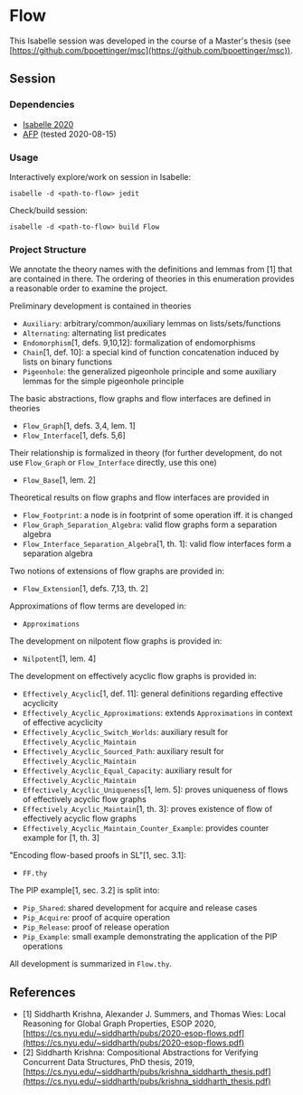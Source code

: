 # Flow

This Isabelle session was developed in the course of a Master's thesis
(see [https://github.com/bpoettinger/msc](https://github.com/bpoettinger/msc)).

## Session

### Dependencies

- [Isabelle 2020](https://isabelle.in.tum.de/)
- [AFP](https://www.isa-afp.org/) (tested 2020-08-15)

### Usage

Interactively explore/work on session in Isabelle:

```text
isabelle -d <path-to-flow> jedit
```

Check/build session:

```text
isabelle -d <path-to-flow> build Flow
```

### Project Structure

We annotate the theory names with the definitions and lemmas from [1] that are contained in there.
The ordering of theories in this enumeration provides a reasonable order to examine the project.

Preliminary development is contained in theories
- `Auxiliary`: arbitrary/common/auxiliary lemmas on lists/sets/functions
- `Alternating`: alternating list predicates
- `Endomorphism`[1, defs. 9,10,12]: formalization of endomorphisms
- `Chain`[1, def. 10]: a special kind of function concatenation induced by lists on binary functions
- `Pigeonhole`: the generalized pigeonhole principle and some auxiliary lemmas for the simple pigeonhole principle

The basic abstractions, flow graphs and flow interfaces are defined in theories
- `Flow_Graph`[1, defs. 3,4, lem. 1]
- `Flow_Interface`[1, defs. 5,6]

Their relationship is formalized in theory (for further development,
do not use `Flow_Graph` or `Flow_Interface` directly, use this one)
- `Flow_Base`[1, lem. 2]

Theoretical results on flow graphs and flow interfaces are provided in
- `Flow_Footprint`: a node is in footprint of some operation iff. it is changed
- `Flow_Graph_Separation_Algebra`: valid flow graphs form a separation algebra
- `Flow_Interface_Separation_Algebra`[1, th. 1]: valid flow interfaces form a separation algebra

Two notions of extensions of flow graphs are provided in:
- `Flow_Extension`[1, defs. 7,13, th. 2]

Approximations of flow terms are developed in:
- `Approximations`

The development on nilpotent flow graphs is provided in:
- `Nilpotent`[1, lem. 4]

The development on effectively acyclic flow graphs is provided in:
- `Effectively_Acyclic`[1, def. 11]: general definitions regarding effective acyclicity
- `Effectively_Acyclic_Approximations`: extends `Approximations` in context of effective acyclicity
- `Effectively_Acyclic_Switch_Worlds`: auxiliary result for `Effectively_Acyclic_Maintain`
- `Effectively_Acyclic_Sourced_Path`: auxiliary result for `Effectively_Acyclic_Maintain`
- `Effectively_Acyclic_Equal_Capacity`: auxiliary result for `Effectively_Acyclic_Maintain`
- `Effectively_Acyclic_Uniqueness`[1, lem. 5]: proves uniqueness of flows of effectively acyclic flow graphs
- `Effectively_Acyclic_Maintain`[1, th. 3]: proves existence of flow of effectively acyclic flow graphs
- `Effectively_Acyclic_Maintain_Counter_Example`: provides counter example for [1, th. 3]

"Encoding flow-based proofs in SL"[1, sec. 3.1]:
- `FF.thy`

The PIP example[1, sec. 3.2] is split into:
- `Pip_Shared`: shared development for acquire and release cases
- `Pip_Acquire`: proof of acquire operation
- `Pip_Release`: proof of release operation
- `Pip_Example`: small example demonstrating the application of the PIP operations

All development is summarized in `Flow.thy`.

## References

* [1] Siddharth Krishna, Alexander J. Summers, and Thomas Wies: Local Reasoning for Global Graph Properties, ESOP 2020, [https://cs.nyu.edu/~siddharth/pubs/2020-esop-flows.pdf](https://cs.nyu.edu/~siddharth/pubs/2020-esop-flows.pdf)
* [2] Siddharth Krishna: Compositional Abstractions for Verifying Concurrent Data Structures, PhD thesis, 2019, [https://cs.nyu.edu/~siddharth/pubs/krishna_siddharth_thesis.pdf](https://cs.nyu.edu/~siddharth/pubs/krishna_siddharth_thesis.pdf)
